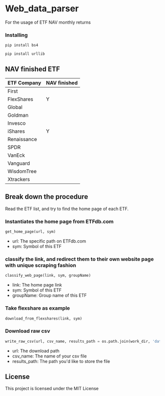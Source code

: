# Web_data_parser

For the usage of ETF NAV monthly returns 

### Installing

```
pip install bs4
```

```
pip install urllib
```
## NAV finished ETF
ETF Company | NAV finished
----------- | ------------
First       |  
FlexShares  |       Y
Global      | 
Goldman     | 
Invesco     |
iShares     |       Y
Renaissance |
SPDR        |
VanEck      |
Vanguard    |
WisdomTree  |
Xtrackers   |

## Break down the procedure

Read the ETF list, and try to find the home page of each ETF.  

### Instantiates the home page from ETFdb.com

``` python 
get_home_page(url, sym)   
```
 * url: The specific path on ETFdb.com 
 * sym: Symbol of this ETF


### classify the link, and redirect them to their own website page with unique scraping fashion

``` python 
classify_web_page(link, sym, groupName)  
```
 * link: The home page link
 * sym: Symbol of this ETF
 * groupName: Group name of this ETF


### Take flexshare as example
```python
download_from_flexshares(link, sym)
 ```
 
 ### Download raw csv
 ```python
write_raw_csv(url, csv_name, results_path = os.path.join(work_dir, 'data', 'Raw_csv')
 ```
 * url: The download path
 * csv_name: The name of your csv file
 * results_path: The path you'd like to store the file



## License

This project is licensed under the MIT License

